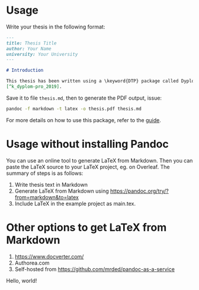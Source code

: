 # Usage

Write your thesis in the following format:

```markdown
---
title: Thesis Title
author: Your Name
university: Your University
---

# Introduction

This thesis has been written using a \keyword{DTP} package called Dyplom-Pro
[^k_dyplom-pro_2019].

```

Save it to file `thesis.md`, then to generate the PDF output, issue:

```bash
pandoc -f markdown -t latex -o thesis.pdf thesis.md
```

For more details on how to use this package, refer to the [guide](guide.md).

# Usage without installing Pandoc

You can use an online tool to generate LaTeX from Markdown. Then you can paste
the LaTeX source to your LaTeX project, eg. on Overleaf. The summary of steps
is as follows:

1. Write thesis text in Markdown
2. Generate LaTeX from Markdown using
   https://pandoc.org/try/?from=markdown&to=latex
3. Include LaTeX in the example project as main.tex.

# Other options to get LaTeX from Markdown

1. https://www.docverter.com/
2. Authorea.com
3. Self-hosted from https://github.com/mrded/pandoc-as-a-service

Hello, world!
